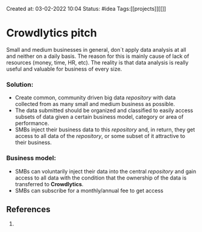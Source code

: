 Created at: 03-02-2022 10:04
Status: #idea
Tags:[[projects]][[]]

# Crowdlytics pitch
Small and medium businesses in general, don´t apply data analysis at all and neither on a daily basis. The reason for this is mainly cause of lack of resources (money, time, HR, etc).
The reality is that data analysis is really useful and valuable for business of every size.

### Solution:
- Create common, community driven big data  _repository_ with data collected from as many small and medium business as possible.
- The data submitted should be organized and classified to easily access subsets of data given a certain business model, category or area of performance.
- SMBs inject their business data to this _repository_ and, in return, they get access to all data of the _repository_, or some subset of it attractive to their business.

### Business model:
- SMBs can voluntarily inject their data into the central _repository_ and gain access to all data with the condition that the ownership of the data is transferred to __Crowdlytics__.
- SMBs can subscribe for a monthly/annual fee to get access 

## References
1.
